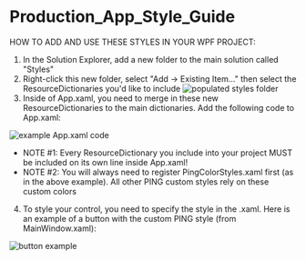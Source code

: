 # Production_App_Style_Guide

HOW TO ADD AND USE THESE STYLES IN YOUR WPF PROJECT:

1. In the Solution Explorer, add a new folder to the main solution called "Styles"
2. Right-click this new folder, select "Add -> Existing Item..." then select the ResourceDictionaries you'd like to include
![populated styles folder](https://github.com/LoganScholz-PING/Production_App_Style_Guide/blob/main/PopulatedStylesFolder.PNG)
3. Inside of App.xaml, you need to merge in these new ResourceDictionaries to the main dictionaries. Add the following code to App.xaml:

![example App.xaml code](https://github.com/LoganScholz-PING/Production_App_Style_Guide/blob/main/AppXamlExample.PNG)

  - NOTE #1: Every ResourceDictionary you include into your project MUST be included on its own line inside App.xaml!
  - NOTE #2: You will always need to register PingColorStyles.xaml first (as in the above example). All other PING custom styles rely on these custom colors

4. To style your control, you need to specify the style in the .xaml. Here is an example of a button with the custom PING style (from MainWindow.xaml):

![button example](https://github.com/LoganScholz-PING/Production_App_Style_Guide/blob/main/ExampleOfButtonWithCustomStyle.PNG)

